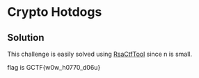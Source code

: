 # Crypto Hotdogs

## Solution

This challenge is easily solved using [RsaCtfTool](https://github.com/Ganapati/RsaCtfTool) since n is small.

flag is GCTF{w0w_h0770_d06u}